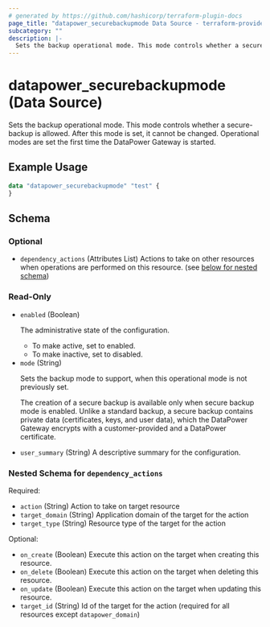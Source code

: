 ```yaml
---
# generated by https://github.com/hashicorp/terraform-plugin-docs
page_title: "datapower_securebackupmode Data Source - terraform-provider-datapower"
subcategory: ""
description: |-
  Sets the backup operational mode. This mode controls whether a secure-backup is allowed. After this mode is set, it cannot be changed. Operational modes are set the first time the DataPower Gateway is started.
---
```


# datapower_securebackupmode (Data Source)

Sets the backup operational mode. This mode controls whether a secure-backup is allowed. After this mode is set, it cannot be changed. Operational modes are set the first time the DataPower Gateway is started.

## Example Usage

```terraform
data "datapower_securebackupmode" "test" {
}
```

<!-- schema generated by tfplugindocs -->
## Schema

### Optional

- `dependency_actions` (Attributes List) Actions to take on other resources when operations are performed on this resource. (see [below for nested schema](#nestedatt--dependency_actions))

### Read-Only

- `enabled` (Boolean) <p>The administrative state of the configuration.</p><ul><li>To make active, set to enabled.</li><li>To make inactive, set to disabled.</li></ul>
- `mode` (String) <p>Sets the backup mode to support, when this operational mode is not previously set.</p><p>The creation of a secure backup is available only when secure backup mode is enabled. Unlike a standard backup, a secure backup contains private data (certificates, keys, and user data), which the DataPower Gateway encrypts with a customer-provided and a DataPower certificate.</p>
- `user_summary` (String) A descriptive summary for the configuration.

<a id="nestedatt--dependency_actions"></a>
### Nested Schema for `dependency_actions`

Required:

- `action` (String) Action to take on target resource
- `target_domain` (String) Application domain of the target for the action
- `target_type` (String) Resource type of the target for the action

Optional:

- `on_create` (Boolean) Execute this action on the target when creating this resource.
- `on_delete` (Boolean) Execute this action on the target when deleting this resource.
- `on_update` (Boolean) Execute this action on the target when updating this resource.
- `target_id` (String) Id of the target for the action (required for all resources except `datapower_domain`)
